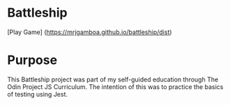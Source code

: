 # Battleship

[Play Game] (https://mrjgamboa.github.io/battleship/dist)

# Purpose
This Battleship project was part of my self-guided education through The Odin Project JS Curriculum. The intention of this was to practice the basics of testing using Jest.
